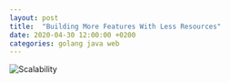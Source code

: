 ```yaml
---
layout: post
title:  "Building More Features With Less Resources"
date: 2020-04-30 12:00:00 +0200
categories: golang java web
---
```


![Scalability](/images/posts/scalability.jpg)



<!-- more -->
